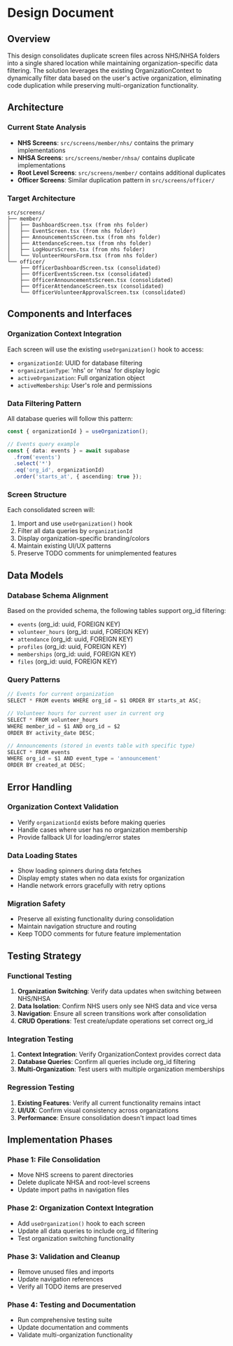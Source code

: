 # Design Document

## Overview

This design consolidates duplicate screen files across NHS/NHSA folders into a single shared location while maintaining organization-specific data filtering. The solution leverages the existing OrganizationContext to dynamically filter data based on the user's active organization, eliminating code duplication while preserving multi-organization functionality.

## Architecture

### Current State Analysis
- **NHS Screens**: `src/screens/member/nhs/` contains the primary implementations
- **NHSA Screens**: `src/screens/member/nhsa/` contains duplicate implementations  
- **Root Level Screens**: `src/screens/member/` contains additional duplicates
- **Officer Screens**: Similar duplication pattern in `src/screens/officer/`

### Target Architecture
```
src/screens/
├── member/
│   ├── DashboardScreen.tsx (from nhs folder)
│   ├── EventScreen.tsx (from nhs folder)
│   ├── AnnouncementsScreen.tsx (from nhs folder)
│   ├── AttendanceScreen.tsx (from nhs folder)
│   ├── LogHoursScreen.tsx (from nhs folder)
│   └── VolunteerHoursForm.tsx (from nhs folder)
└── officer/
    ├── OfficerDashboardScreen.tsx (consolidated)
    ├── OfficerEventsScreen.tsx (consolidated)
    ├── OfficerAnnouncementsScreen.tsx (consolidated)
    ├── OfficerAttendanceScreen.tsx (consolidated)
    └── OfficerVolunteerApprovalScreen.tsx (consolidated)
```

## Components and Interfaces

### Organization Context Integration
Each screen will use the existing `useOrganization()` hook to access:
- `organizationId`: UUID for database filtering
- `organizationType`: 'nhs' or 'nhsa' for display logic
- `activeOrganization`: Full organization object
- `activeMembership`: User's role and permissions

### Data Filtering Pattern
All database queries will follow this pattern:
```typescript
const { organizationId } = useOrganization();

// Events query example
const { data: events } = await supabase
  .from('events')
  .select('*')
  .eq('org_id', organizationId)
  .order('starts_at', { ascending: true });
```

### Screen Structure
Each consolidated screen will:
1. Import and use `useOrganization()` hook
2. Filter all data queries by `organizationId`
3. Display organization-specific branding/colors
4. Maintain existing UI/UX patterns
5. Preserve TODO comments for unimplemented features

## Data Models

### Database Schema Alignment
Based on the provided schema, the following tables support org_id filtering:
- `events` (org_id: uuid, FOREIGN KEY)
- `volunteer_hours` (org_id: uuid, FOREIGN KEY) 
- `attendance` (org_id: uuid, FOREIGN KEY)
- `profiles` (org_id: uuid, FOREIGN KEY)
- `memberships` (org_id: uuid, FOREIGN KEY)
- `files` (org_id: uuid, FOREIGN KEY)

### Query Patterns
```typescript
// Events for current organization
SELECT * FROM events WHERE org_id = $1 ORDER BY starts_at ASC;

// Volunteer hours for current user in current org
SELECT * FROM volunteer_hours 
WHERE member_id = $1 AND org_id = $2 
ORDER BY activity_date DESC;

// Announcements (stored in events table with specific type)
SELECT * FROM events 
WHERE org_id = $1 AND event_type = 'announcement' 
ORDER BY created_at DESC;
```

## Error Handling

### Organization Context Validation
- Verify `organizationId` exists before making queries
- Handle cases where user has no organization membership
- Provide fallback UI for loading/error states

### Data Loading States
- Show loading spinners during data fetches
- Display empty states when no data exists for organization
- Handle network errors gracefully with retry options

### Migration Safety
- Preserve all existing functionality during consolidation
- Maintain navigation structure and routing
- Keep TODO comments for future feature implementation

## Testing Strategy

### Functional Testing
1. **Organization Switching**: Verify data updates when switching between NHS/NHSA
2. **Data Isolation**: Confirm NHS users only see NHS data and vice versa
3. **Navigation**: Ensure all screen transitions work after consolidation
4. **CRUD Operations**: Test create/update operations set correct org_id

### Integration Testing
1. **Context Integration**: Verify OrganizationContext provides correct data
2. **Database Queries**: Confirm all queries include org_id filtering
3. **Multi-Organization**: Test users with multiple organization memberships

### Regression Testing
1. **Existing Features**: Verify all current functionality remains intact
2. **UI/UX**: Confirm visual consistency across organizations
3. **Performance**: Ensure consolidation doesn't impact load times

## Implementation Phases

### Phase 1: File Consolidation
- Move NHS screens to parent directories
- Delete duplicate NHSA and root-level screens
- Update import paths in navigation files

### Phase 2: Organization Context Integration
- Add `useOrganization()` hook to each screen
- Update all data queries to include org_id filtering
- Test organization switching functionality

### Phase 3: Validation and Cleanup
- Remove unused files and imports
- Update navigation references
- Verify all TODO items are preserved

### Phase 4: Testing and Documentation
- Run comprehensive testing suite
- Update documentation and comments
- Validate multi-organization functionality